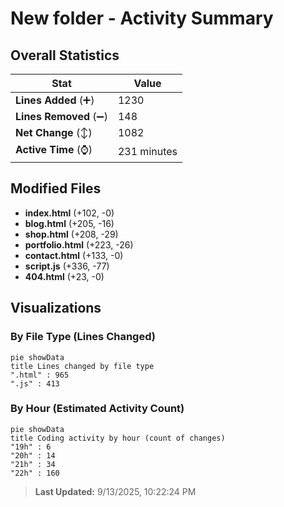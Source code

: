 # New folder - Activity Summary 

## Overall Statistics

| Stat                   | Value                                                             |
| ---------------------- | ----------------------------------------------------------------- |
| **Lines Added** (➕)   | 1230                                          |
| **Lines Removed** (➖) | 148                                        |
| **Net Change** (↕)    | 1082                |
| **Active Time** (⌚)   | 231 minutes |


## Modified Files
- **index.html** (+102, -0)
- **blog.html** (+205, -16)
- **shop.html** (+208, -29)
- **portfolio.html** (+223, -26)
- **contact.html** (+133, -0)
- **script.js** (+336, -77)
- **404.html** (+23, -0)

## Visualizations

### By File Type (Lines Changed)

```mermaid
pie showData
title Lines changed by file type
".html" : 965
".js" : 413
```

### By Hour (Estimated Activity Count)

```mermaid
pie showData
title Coding activity by hour (count of changes)
"19h" : 6
"20h" : 14
"21h" : 34
"22h" : 160
```


> **Last Updated:** 9/13/2025, 10:22:24 PM